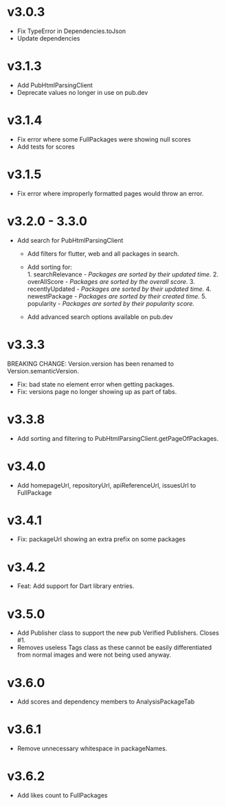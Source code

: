 # v3.0.3

* Fix TypeError in Dependencies.toJson
* Update dependencies

# v3.1.3
* Add PubHtmlParsingClient
* Deprecate values no longer in use on pub.dev


# v3.1.4
* Fix error where some FullPackages were showing null scores
* Add tests for scores

# v3.1.5
* Fix error where improperly formatted pages would throw an error.
    
# v3.2.0 - 3.3.0
* Add search for PubHtmlParsingClient
    * Add filters for flutter, web and all packages in search.
    * Add sorting for:  
          1. searchRelevance - *Packages are sorted by their updated time.*
          2. overAllScore - *Packages are sorted by the overall score.*
          3. recentlyUpdated - *Packages are sorted by their updated time.*
          4. newestPackage - *Packages are sorted by their created time.*
          5. popularity - *Packages are sorted by their popularity score.*

    * Add advanced search options available on pub.dev

# v3.3.3
 BREAKING CHANGE: Version.version has been renamed to Version.semanticVersion.
 
* Fix: bad state no element error when getting packages.
* Fix: versions page no longer showing up as part of tabs.

# v3.3.8
* Add sorting and filtering to PubHtmlParsingClient.getPageOfPackages.

# v3.4.0
*  Add homepageUrl, repositoryUrl, apiReferenceUrl, issuesUrl to FullPackage

# v3.4.1
*  Fix: packageUrl showing an extra prefix on some packages

# v3.4.2
*  Feat: Add support for Dart library entries.

# v3.5.0
* Add Publisher class to support the new pub Verified Publishers.
Closes #1.
* Removes useless Tags class as these cannot be easily differentiated from normal images and were not being used anyway.

# v3.6.0
* Add scores and dependency members to AnalysisPackageTab

# v3.6.1
* Remove unnecessary whitespace in packageNames.

# v3.6.2
* Add likes count to FullPackages
